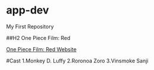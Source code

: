 # app-dev
My First Repository

##H2 One Piece Film: Red

[One Piece Film: Red Website](https://www.onepiece-film.jp/en/)

#Cast
1.Monkey D. Luffy
2.Roronoa Zoro
3.Vinsmoke Sanji
